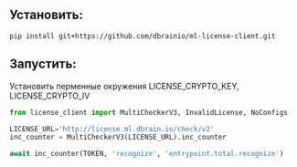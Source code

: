 ## Установить:

```shell
pip install git+https://github.com/dbrainio/ml-license-client.git
```

## Запустить:

Установить перменные окружения LICENSE_CRYPTO_KEY, LICENSE_CRYPTO_IV

```python
from license_client import MultiCheckerV3, InvalidLicense, NoConfigs

LICENSE_URL='http://license.ml.dbrain.io/check/v2'
inc_counter = MultiCheckerV3(LICENSE_URL).inc_counter

await inc_counter(TOKEN, 'recognize', 'entrypoint.total.recognize')
```
